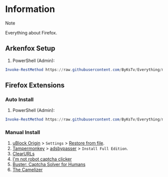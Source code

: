 # Information

> [!NOTE]
> Everything about Firefox.

## Arkenfox Setup

1. PowerShell (Admin):

```powershell
Invoke-RestMethod https://raw.githubusercontent.com/ByKsTv/Everything/main/Windows/Firefox/Arkenfox.ps1 | Invoke-Expression

```

## Firefox Extensions

### Auto Install

1. PowerShell (Admin):

```powershell
Invoke-RestMethod https://raw.githubusercontent.com/ByKsTv/Everything/main/Windows/Firefox/Extensions.ps1 | Invoke-Expression

```

### Manual Install

1. [uBlock Origin](https://addons.mozilla.org/en-US/firefox/addon/ublock-origin/) > `Settings` > [Restore from file](https://raw.githubusercontent.com/ByKsTv/Everything/main/Windows/uBlock_Origin/Backup.txt).
1. [Tampermonkey](https://addons.mozilla.org/en-US/firefox/addon/tampermonkey/) > [adsbypasser](https://adsbypasser.github.io/) > `Install Full Edition`.
1. [ClearURLs](https://addons.mozilla.org/en-US/firefox/addon/clearurls/)
1. [I'm not robot captcha clicker](https://addons.mozilla.org/en-US/firefox/addon/i-m-not-robot-captcha-clicker/)
1. [Buster: Captcha Solver for Humans](https://addons.mozilla.org/en-US/firefox/addon/buster-captcha-solver/)
1. [The Camelizer](https://addons.mozilla.org/en-US/firefox/addon/the-camelizer-price-history-ch/)

